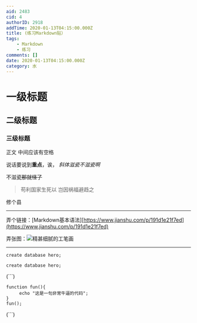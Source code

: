 ```yaml
---
aid: 2483
cid: 4
authorID: 2918
addTime: 2020-01-13T04:15:00.000Z
title: (练习Markdown贴）
tags:
    - Markdown
    - 练习
comments: []
date: 2020-01-13T04:15:00.000Z
category: 水
---
```


[](#%E4%B8%80%E7%BA%A7%E6%A0%87%E9%A2%98)一级标题
=============================================

[](#%E4%BA%8C%E7%BA%A7%E6%A0%87%E9%A2%98)二级标题
---------------------------------------------

### [](#%E4%B8%89%E7%BA%A7%E6%A0%87%E9%A2%98)三级标题

正文 中间应该有空格

说话要说到**重点**，诶， _斜体滋瓷不滋瓷啊_

不滋瓷<del>那就怪了</del>

> 苟利国家生死以 岂因祸福避趋之

修个县

* * *

弄个链接：\[Markdown基本语法\][https://www.jianshu.com/p/191d1e21f7ed](https://www.jianshu.com/p/191d1e21f7ed)

弄张图：![精甚细腻的工笔画](https://i.imgur.com/LSoO4yF.jpg)

* * *

`create database hero;`

`create database hero;`

(\`\`\`)

    function fun(){
         echo "这是一句非常牛逼的代码";
    }
    fun();
    

(\`\`\`)
